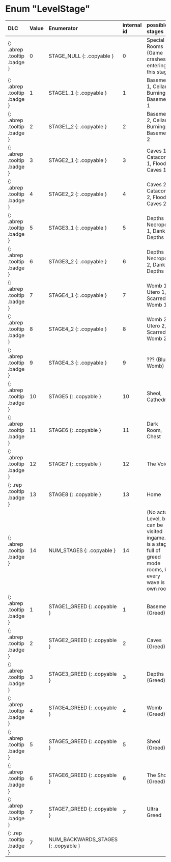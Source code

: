 # Enum "LevelStage"
|DLC|Value| Enumerator|internal id|possible stages|Comment|
|:--|:--|:--|:--|:--|:--|
|[ ](#){: .abrep .tooltip .badge }|0 |STAGE_NULL {: .copyable } | 0 | Special Rooms (Game crashes on entering this stage) | 
|[ ](#){: .abrep .tooltip .badge }|1 |STAGE1_1 {: .copyable } | 1 | Basement 1, Cellar 1, Burning Basement 1 | 
|[ ](#){: .abrep .tooltip .badge }|2 |STAGE1_2 {: .copyable } | 2 | Basement 2, Cellar 2, Burning Basement 2 | 
|[ ](#){: .abrep .tooltip .badge }|3 |STAGE2_1 {: .copyable } | 3 | Caves 1, Catacombs 1, Flooded Caves 1 | 
|[ ](#){: .abrep .tooltip .badge }|4 |STAGE2_2 {: .copyable } | 4 | Caves 2, Catacombs 2, Flooded Caves 2 | 
|[ ](#){: .abrep .tooltip .badge }|5 |STAGE3_1 {: .copyable } | 5 | Depths 1, Necropolis 1, Dank Depths 1 | 
|[ ](#){: .abrep .tooltip .badge }|6 |STAGE3_2 {: .copyable } | 6 | Depths 2, Necropolis 2, Dank Depths 2 | 
|[ ](#){: .abrep .tooltip .badge }|7 |STAGE4_1 {: .copyable } | 7 | Womb 1, Utero 1, Scarred Womb 1 | 
|[ ](#){: .abrep .tooltip .badge }|8 |STAGE4_2 {: .copyable } | 8 | Womb 2, Utero 2, Scarred Womb 2 | 
|[ ](#){: .abrep .tooltip .badge }|9 |STAGE4_3 {: .copyable } | 9 | ??? (Blue Womb) | 
|[ ](#){: .abrep .tooltip .badge }|10 |STAGE5 {: .copyable } | 10 | Sheol, Cathedral | 
|[ ](#){: .abrep .tooltip .badge }|11 |STAGE6 {: .copyable } | 11 | Dark Room, Chest | 
|[ ](#){: .abrep .tooltip .badge }|12 |STAGE7 {: .copyable } | 12 | The Void | 
|[ ](#){: .rep .tooltip .badge }|13 |STAGE8 {: .copyable } | 13  | Home | 
|[ ](#){: .abrep .tooltip .badge }|14 |NUM_STAGES {: .copyable } | 14 | (No actual Level, but can be visited ingame. it is a stage full of greed mode rooms, but every wave is its own room.) | 
|[ ](#){: .abrep .tooltip .badge }|1 |STAGE1_GREED {: .copyable } | 1 | Basement (Greed) | 
|[ ](#){: .abrep .tooltip .badge }|2 |STAGE2_GREED {: .copyable } | 2 | Caves (Greed) | 
|[ ](#){: .abrep .tooltip .badge }|3 |STAGE3_GREED {: .copyable } | 3 | Depths (Greed) | 
|[ ](#){: .abrep .tooltip .badge }|4 |STAGE4_GREED {: .copyable } | 4 | Womb (Greed) | 
|[ ](#){: .abrep .tooltip .badge }|5 |STAGE5_GREED {: .copyable } | 5 | Sheol (Greed) | 
|[ ](#){: .abrep .tooltip .badge }|6 |STAGE6_GREED {: .copyable } | 6 | The Shop (Greed) | 
|[ ](#){: .abrep .tooltip .badge }|7 |STAGE7_GREED {: .copyable } | 7 | Ultra Greed | 
|[ ](#){: .rep .tooltip .badge }|7 |NUM_BACKWARDS_STAGES {: .copyable } |  | 